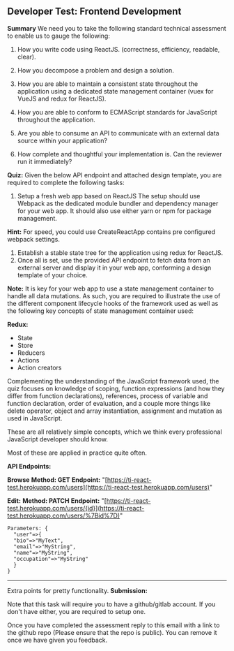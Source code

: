 ## Developer Test: Frontend Development

**Summary**
We need you to take the following standard technical assessment to enable us to gauge the following:

 1. How you write code using ReactJS. (correctness,
    efficiency, readable, clear).
    
 2. How you decompose a problem and design a solution.
 3. How you are able to maintain a consistent state throughout the application using a dedicated state management container (vuex for
    VueJS and redux for ReactJS).
 4. How you are able to conform to ECMAScript standards for JavaScript throughout the application.
 5. Are you able to consume an API to communicate with an external data source within your application?
 6. How complete and thoughtful your implementation is. Can the reviewer run it immediately?

**Quiz:**
Given the below API endpoint and attached design template, you are required to complete the following tasks:
 1. Setup a fresh web app based on ReactJS
  The setup should use Webpack as the dedicated module bundler and dependency manager for your web app. It should also use either yarn or npm for package management.

**Hint:**
For speed, you could use CreateReactApp contains pre configured webpack settings.
  
1. Establish a stable state tree for the application using redux for ReactJS.
3. Once all is set, use the provided API endpoint to fetch data from an external server and display it in your web app, conforming a design template of your choice. 

**Note:**
It is key for your web app to use a state management container to handle all data mutations. As such, you are required to illustrate the use of the different component lifecycle hooks of the framework used as well as the following key concepts of state management container used:
   
**Redux:**
* State
* Store
* Reducers
* Actions
* Action creators

Complementing the understanding of the JavaScript framework used, the quiz focuses on knowledge of scoping, function expressions (and how they differ from function declarations), references, process of variable and function declaration, order of evaluation, and a couple more things like delete operator, object and array instantiation, assignment and mutation as used in JavaScript. 

These are all relatively simple concepts, which we think every professional JavaScript developer should know. 

Most of these are applied in practice quite often.

**API Endpoints:**

**Browse**
**Method: GET**
**Endpoint:** "[https://ti-react-test.herokuapp.com/users](https://ti-react-test.herokuapp.com/users)"

**Edit:**
**Method: PATCH** 
**Endpoint:** "[https://ti-react-test.herokuapp.com/users/{id}](https://ti-react-test.herokuapp.com/users/%7Bid%7D)"

    Parameters: {
      "user"=>{
      "bio"=>"MyText",
      "email"=>"MyString",
      "name"=>"MyString",
      "occupation"=>"MyString"
      }
    }

   ---------
Extra points for pretty functionality.
**Submission:**

Note that this task will require you to have a github/gitlab account. If you don't have either, you are required to setup one.

Once you have completed the assessment reply to this email with a link to the github repo (Please ensure that the repo is public). You can remove it once we have given you feedback.